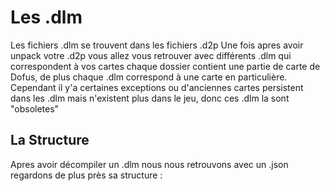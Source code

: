 # Les .dlm 

Les fichiers .dlm se trouvent dans les fichiers .d2p 
Une fois apres avoir unpack votre .d2p vous allez vous retrouver avec différents .dlm qui correspondent à vos cartes chaque dossier contient une partie de carte de Dofus, de plus chaque .dlm correspond à une carte en particulière. 
Cependant il y'a certaines exceptions ou d'anciennes cartes persistent dans les .dlm mais n'existent plus dans le jeu, donc ces .dlm la sont "obsoletes"

## La Structure

Apres avoir décompiler un .dlm nous nous retrouvons avec un .json regardons de plus près sa structure : 

